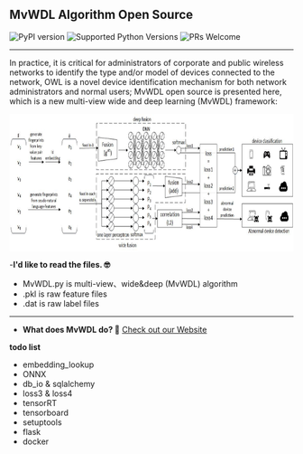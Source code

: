 ## MvWDL Algorithm Open Source

![PyPI version](https://img.shields.io/badge/PyPI%20version-21.3.1-green)
![Supported Python Versions](https://img.shields.io/badge/Python%20Versions-3.7.3-yellowgreen)
![PRs Welcome](https://img.shields.io/badge/PRs-welcome-yellowgreen)

---
In practice, it is critical for administrators of corporate and public wireless networks to identify the type and/or model of devices connected to the network, OWL is a novel device identification mechanism for both network administrators and normal users; MvWDL open source is presented here, which is a new multi-view wide and deep learning (MvWDL) framework:

<img align="center" height="244" src="https://github.com/manford/usenix-security/blob/master/MvWDL.jpeg">

-**I'd like to read the files. 🤓**
- MvWDL.py is multi-view、wide&deep (MvWDL) algorithm
- .pkl is raw feature files
- .dat is raw label files

---
- **What does MvWDL do? 🤔**
  [Check out our Website](https://github.com/manford/usenix-security)


**todo list**
- embedding_lookup
- ONNX
- db_io & sqlalchemy
- loss3 & loss4
- tensorRT
- tensorboard
- setuptools
- flask
- docker


